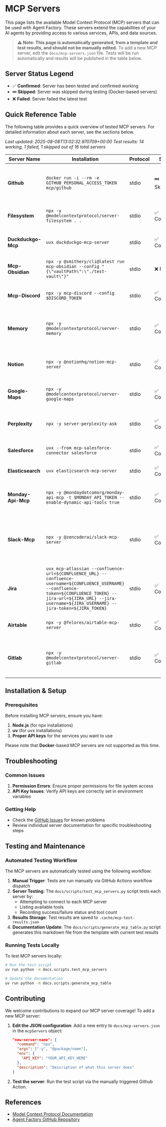 # MCP Servers

This page lists the available Model Context Protocol (MCP) servers that can be used with Agent Factory. These servers extend the capabilities of your AI agents by providing access to various services, APIs, and data sources.

> **⚠️ Note: This page is automatically generated, from a template and test results, and should not be manually edited.**
> To add a new MCP server, edit the `docs/mcp-servers.json` file. Tests will be run automatically and results will be published in the table below.


## Server Status Legend

- ✅ **Confirmed**: Server has been tested and confirmed working
- ⏭️ **Skipped**: Server was skipped during testing (Docker-based servers)
- ❌ **Failed**: Server failed the latest test


## Quick Reference Table

The following table provides a quick overview of tested MCP servers. For detailed information about each server, see the sections below.


<!-- MCP_SERVERS_TABLE_START -->

*Last updated: 2025-08-08T13:02:32.970709+00:00*
*Test results: 14 working, 1 failed, 1 skipped out of 16 total servers*

| Server Name | Installation | Protocol | Status | Description |
| --- | --- | --- | --- | --- |
| **Github** | `docker run -i --rm -e GITHUB_PERSONAL_ACCESS_TOKEN mcp/github` | stdio | ⏭️ Skipped | GitHub integration for repository management, issues, and code search |
| **Filesystem** | `npx -y @modelcontextprotocol/server-filesystem . .` | stdio | ✅ Confirmed | Local file system operations and management |
| **Duckduckgo-Mcp** | `uvx duckduckgo-mcp-server` | stdio | ✅ Confirmed | Web search capabilities using DuckDuckGo |
| **Mcp-Obsidian** | `npx -y @smithery/cli@latest run mcp-obsidian --config "{\"vaultPath\":\"./test-vault\"}"` | stdio | ❌ Failed | Obsidian vault integration for note management |
| **Mcp-Discord** | `npx -y mcp-discord --config $DISCORD_TOKEN` | stdio | ✅ Confirmed | Discord messaging and server management |
| **Memory** | `npx -y @modelcontextprotocol/server-memory` | stdio | ✅ Confirmed | Memory management and persistence for MCP servers |
| **Notion** | `npx -y @notionhq/notion-mcp-server` | stdio | ✅ Confirmed | Notion workspace integration for page management |
| **Google-Maps** | `npx -y @modelcontextprotocol/server-google-maps` | stdio | ✅ Confirmed | Google Maps integration for location services |
| **Perplexity** | `npx -y server-perplexity-ask` | stdio | ✅ Confirmed | AI-powered search and information retrieval using Perplexity |
| **Salesforce** | `uvx --from mcp-salesforce-connector salesforce` | stdio | ✅ Confirmed | Salesforce CRM integration |
| **Elasticsearch** | `uvx elasticsearch-mcp-server` | stdio | ✅ Confirmed | Elasticsearch search and analytics |
| **Monday-Api-Mcp** | `npx -y @mondaydotcomorg/monday-api-mcp -t $MONDAY_API_TOKEN --enable-dynamic-api-tools true` | stdio | ✅ Confirmed | Monday.com integration with dynamic API tools enabled |
| **Slack-Mcp** | `npx -y @zencoderai/slack-mcp-server` | stdio | ✅ Confirmed | Slack workspace integration for channel, message, reaction and user management |
| **Jira** | `uvx mcp-atlassian --confluence-url=${CONFLUENCE_URL} --confluence-username=${CONFLUENCE_USERNAME} --confluence-token=${CONFLUENCE_TOKEN} --jira-url=${JIRA_URL} --jira-username=${JIRA_USERNAME} --jira-token=${JIRA_TOKEN}` | stdio | ✅ Confirmed | Atlassian integration for Jira project management and Confluence documentation |
| **Airtable** | `npx -y @felores/airtable-mcp-server` | stdio | ✅ Confirmed | Airtable database and spreadsheet operations |
| **Gitlab** | `npx -y @modelcontextprotocol/server-gitlab` | stdio | ✅ Confirmed | GitLab API integration for project management and repository operations |
<!-- MCP_SERVERS_TABLE_END -->


## Installation & Setup

### Prerequisites

Before installing MCP servers, ensure you have:

1. **Node.js** (for npx installations)
2. **uv** (for uvx installations)
3. **Proper API keys** for the services you want to use

Please note that **Docker**-based MCP servers are not supported as this time.

## Troubleshooting

### Common Issues

1. **Permission Errors**: Ensure proper permissions for file system access
2. **API Key Issues**: Verify API keys are correctly set in environment variables


### Getting Help

- Check the [GitHub Issues](https://github.com/mozilla-ai/agent-factory/issues) for known problems
- Review individual server documentation for specific troubleshooting steps

## Testing and Maintenance

### Automated Testing Workflow

The MCP servers are automatically tested using the following workflow:

1. **Manual Trigger**: Tests are run manually via GitHub Actions workflow dispatch
2. **Server Testing**: The `docs/scripts/test_mcp_servers.py` script tests each server by:
    - Attempting to connect to each MCP server
    - Listing available tools
    - Recording success/failure status and tool count
3. **Results Storage**: Test results are saved to `.cache/mcp-test-results.json`
4. **Documentation Update**: The `docs/scripts/generate_mcp_table.py` script generates this markdown file from the template with current test results

### Running Tests Locally

To test MCP servers locally:

```bash
# Run the test script
uv run python -m docs.scripts.test_mcp_servers

# Update the documentation
uv run python -m docs.scripts.generate_mcp_table
```

## Contributing

We welcome contributions to expand our MCP server coverage! To add a new MCP server:

1. **Edit the JSON configuration**: Add a new entry to `docs/mcp-servers.json` in the `mcpServers` object:
   ```json
   "new-server-name": {
     "command": "npx",
     "args": ["-y", "@package/name"],
     "env": {
       "API_KEY": "YOUR_API_KEY_HERE"
     },
     "description": "Description of what this server does"
   }
   ```

2. **Test the server**: Run the test script via the manually triggered Github Action.

## References

- [Model Context Protocol Documentation](https://modelcontextprotocol.io/)
- [Agent Factory GitHub Repository](https://github.com/mozilla-ai/agent-factory)
